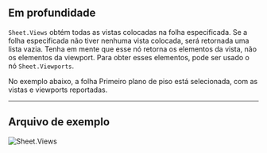 ## Em profundidade
`Sheet.Views` obtém todas as vistas colocadas na folha especificada. Se a folha especificada não tiver nenhuma vista colocada, será retornada uma lista vazia. Tenha em mente que esse nó retorna os elementos da vista, não os elementos da viewport. Para obter esses elementos, pode ser usado o nó `Sheet.Viewports`.

No exemplo abaixo, a folha Primeiro plano de piso está selecionada, com as vistas e viewports reportadas.
___
## Arquivo de exemplo

![Sheet.Views](./Revit.Elements.Views.Sheet.Views_img.jpg)
